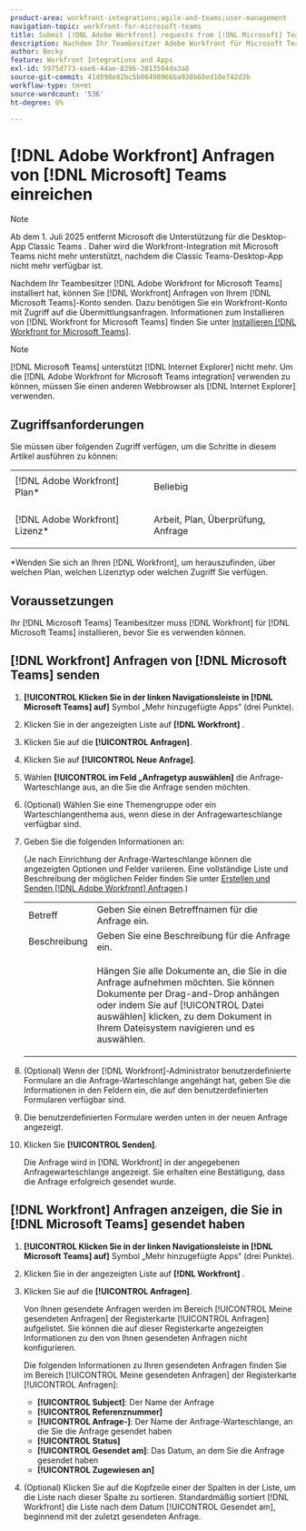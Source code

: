 ```yaml
---
product-area: workfront-integrations;agile-and-teams;user-management
navigation-topic: workfront-for-microsoft-teams
title: Submit [!DNL Adobe Workfront] requests from [!DNL Microsoft] Teams
description: Nachdem Ihr Teambesitzer Adobe Workfront für Microsoft Teams installiert hat, können Sie Workfront-Anfragen über Ihr Microsoft Teams-Konto senden. Dazu benötigen Sie ein Workfront-Konto mit Zugriff auf die Übermittlungsanfragen. Informationen zum Installieren von Workfront für Microsoft Teams finden Sie unter Installieren von Workfront für Microsoft Teams .
author: Becky
feature: Workfront Integrations and Apps
exl-id: 5975d773-eae6-44ae-8296-2013504da3a8
source-git-commit: 41d898e82bc5b06498966ba938b68ed10e742d3b
workflow-type: tm+mt
source-wordcount: '536'
ht-degree: 0%

---
```


# [!DNL Adobe Workfront] Anfragen von [!DNL Microsoft] Teams einreichen

>[!NOTE]
>
>Ab dem 1. Juli 2025 entfernt Microsoft die Unterstützung für die Desktop-App Classic Teams . Daher wird die Workfront-Integration mit Microsoft Teams nicht mehr unterstützt, nachdem die Classic Teams-Desktop-App nicht mehr verfügbar ist.

Nachdem Ihr Teambesitzer [!DNL Adobe Workfront for Microsoft Teams] installiert hat, können Sie [!DNL Workfront] Anfragen von Ihrem [!DNL Microsoft Teams]-Konto senden. Dazu benötigen Sie ein Workfront-Konto mit Zugriff auf die Übermittlungsanfragen. Informationen zum Installieren von [!DNL Workfront for Microsoft Teams] finden Sie unter [Installieren [!DNL Workfront for Microsoft Teams]](../../workfront-integrations-and-apps/using-workfront-with-microsoft-teams/install-workfront-ms-teams.md).

>[!NOTE]
>
>[!DNL Microsoft Teams] unterstützt [!DNL Internet Explorer] nicht mehr. Um die [!DNL Adobe Workfront for Microsoft Teams integration] verwenden zu können, müssen Sie einen anderen Webbrowser als [!DNL Internet Explorer] verwenden.


## Zugriffsanforderungen

Sie müssen über folgenden Zugriff verfügen, um die Schritte in diesem Artikel ausführen zu können:

<table style="table-layout:auto"> 
 <col> 
 <col> 
 <tbody> 
  <tr> 
   <td role="rowheader">[!DNL Adobe Workfront] Plan*</td> 
   <td> <p>Beliebig</p> </td> 
  </tr> 
  <tr> 
   <td role="rowheader">[!DNL Adobe Workfront] Lizenz*</td> 
   <td> <p>Arbeit, Plan, Überprüfung, Anfrage</p> </td> 
  </tr> 
 </tbody> 
</table>

&#42;Wenden Sie sich an Ihren [!DNL Workfront], um herauszufinden, über welchen Plan, welchen Lizenztyp oder welchen Zugriff Sie verfügen.

## Voraussetzungen

Ihr [!DNL Microsoft Teams] Teambesitzer muss [!DNL Workfront] für [!DNL Microsoft Teams] installieren, bevor Sie es verwenden können.

## [!DNL Workfront] Anfragen von [!DNL Microsoft Teams] senden

1. **[!UICONTROL Klicken Sie in der linken Navigationsleiste in [!DNL Microsoft Teams] auf]** Symbol „Mehr hinzugefügte Apps“ (drei Punkte).

1. Klicken Sie in der angezeigten Liste auf **[!DNL Workfront]** .
1. Klicken Sie auf die **[!UICONTROL Anfragen]**.
1. Klicken Sie auf **[!UICONTROL Neue Anfrage]**.
1. Wählen **[!UICONTROL im Feld „Anfragetyp auswählen]** die Anfrage-Warteschlange aus, an die Sie die Anfrage senden möchten.
1. (Optional) Wählen Sie eine Themengruppe oder ein Warteschlangenthema aus, wenn diese in der Anfragewarteschlange verfügbar sind.
1. Geben Sie die folgenden Informationen an:

   (Je nach Einrichtung der Anfrage-Warteschlange können die angezeigten Optionen und Felder variieren. Eine vollständige Liste und Beschreibung der möglichen Felder finden Sie unter [Erstellen und Senden [!DNL Adobe Workfront] Anfragen](../../manage-work/requests/create-requests/create-submit-requests.md).)

   <table style="table-layout:auto"> 
    <col> 
    <col> 
    <tbody> 
     <tr> 
      <td role="rowheader">Betreff</td> 
      <td>Geben Sie einen Betreffnamen für die Anfrage ein.</td> 
     </tr> 
     <tr> 
      <td role="rowheader">Beschreibung</td> 
      <td>Geben Sie eine Beschreibung für die Anfrage ein.</td> 
     </tr> 
     <tr> 
      <td role="rowheader"> </td> 
      <td> <p>Hängen Sie alle Dokumente an, die Sie in die Anfrage aufnehmen möchten. Sie können Dokumente per Drag-and-Drop anhängen oder indem Sie auf [!UICONTROL Datei auswählen] klicken, zu dem Dokument in Ihrem Dateisystem navigieren und es auswählen.</p> </td> 
     </tr> 
    </tbody> 
   </table>

1. (Optional) Wenn der [!DNL Workfront]-Administrator benutzerdefinierte Formulare an die Anfrage-Warteschlange angehängt hat, geben Sie die Informationen in den Feldern ein, die auf den benutzerdefinierten Formularen verfügbar sind.
1. Die benutzerdefinierten Formulare werden unten in der neuen Anfrage angezeigt.
1. Klicken Sie **[!UICONTROL Senden]**.

   Die Anfrage wird in [!DNL Workfront] in der angegebenen Anfragewarteschlange angezeigt. Sie erhalten eine Bestätigung, dass die Anfrage erfolgreich gesendet wurde.

## [!DNL Workfront] Anfragen anzeigen, die Sie in [!DNL Microsoft Teams] gesendet haben

1. **[!UICONTROL Klicken Sie in der linken Navigationsleiste in [!DNL Microsoft Teams] auf]** Symbol „Mehr hinzugefügte Apps“ (drei Punkte).

1. Klicken Sie in der angezeigten Liste auf **[!DNL Workfront]** .
1. Klicken Sie auf die **[!UICONTROL Anfragen]**.

   Von Ihnen gesendete Anfragen werden im Bereich [!UICONTROL Meine gesendeten Anfragen] der Registerkarte [!UICONTROL Anfragen] aufgelistet. Sie können die auf dieser Registerkarte angezeigten Informationen zu den von Ihnen gesendeten Anfragen nicht konfigurieren.

   Die folgenden Informationen zu Ihren gesendeten Anfragen finden Sie im Bereich [!UICONTROL Meine gesendeten Anfragen] der Registerkarte [!UICONTROL Anfragen]:

   * **[!UICONTROL Subject]**: Der Name der Anfrage
   * **[!UICONTROL Referenznummer]**
   * **[!UICONTROL Anfrage-]**: Der Name der Anfrage-Warteschlange, an die Sie die Anfrage gesendet haben
   * **[!UICONTROL Status]**
   * **[!UICONTROL Gesendet am]**: Das Datum, an dem Sie die Anfrage gesendet haben
   * **[!UICONTROL Zugewiesen an]**

1. (Optional) Klicken Sie auf die Kopfzeile einer der Spalten in der Liste, um die Liste nach dieser Spalte zu sortieren. Standardmäßig sortiert [!DNL Workfront] die Liste nach dem Datum [!UICONTROL Gesendet am], beginnend mit der zuletzt gesendeten Anfrage.
